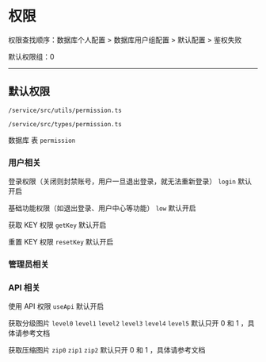 # 权限

权限查找顺序：数据库个人配置 > 数据库用户组配置 > 默认配置 > 鉴权失败

默认权限组：0

---

## 默认权限

`/service/src/utils/permission.ts`

`/service/src/types/permission.ts`

数据库 表 `permission`

### 用户相关

登录权限（关闭则封禁账号，用户一旦退出登录，就无法重新登录） `login` 默认开启

基础功能权限（如退出登录、用户中心等功能） `low` 默认开启

获取 KEY 权限 `getKey` 默认开启

重置 KEY 权限 `resetKey` 默认开启

### 管理员相关



### API 相关

使用 API 权限 `useApi` 默认开启

获取分级图片 `level0` `level1` `level2` `level3` `level4` `level5` 默认只开 0 和 1 ，具体请参考文档

获取压缩图片 `zip0` `zip1` `zip2` 默认只开 0 和 1 ，具体请参考文档